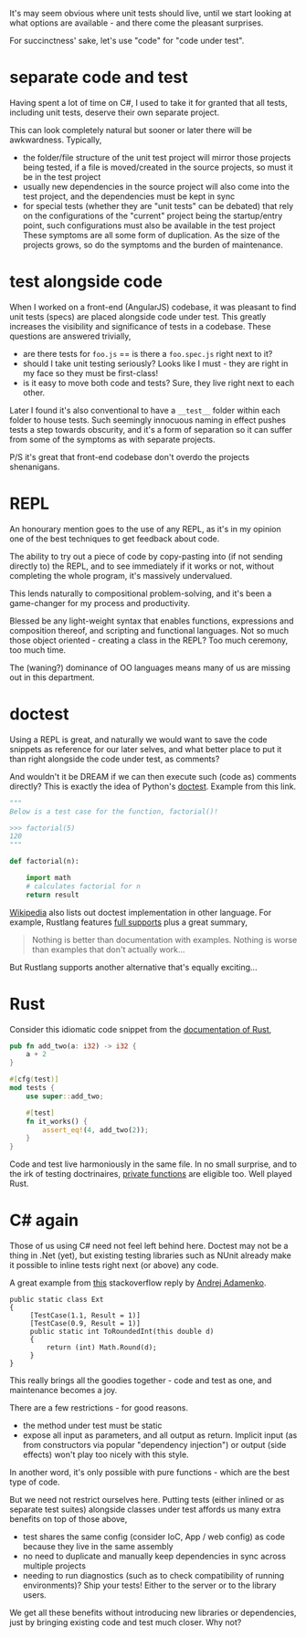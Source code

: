 It's may seem obvious where unit tests should live, until we start looking at what options are available - and there come the pleasant surprises.

For succinctness' sake, let's use "code" for "code under test".

# separate code and test

Having spent a lot of time on C#, I used to take it for granted that all tests, including unit tests, deserve their own separate project.

This can look completely natural but sooner or later there will be awkwardness. Typically, 
* the folder/file structure of the unit test project will mirror those projects being tested, if a file is moved/created in the source projects, so must it be in the test project
* usually new dependencies in the source project will also come into the test project, and the dependencies must be kept in sync
* for special tests (whether they are "unit tests" can be debated) that rely on the configurations of the "current" project being the startup/entry point, such configurations must also be available in the test project
These symptoms are all some form of duplication. As the size of the projects grows, so do the symptoms and the burden of maintenance. 

# test alongside code 
When I worked on a front-end (AngularJS) codebase, it was pleasant to find unit tests (specs) are placed alongside code under test. This greatly increases the visibility and significance of tests in a codebase. These questions are answered trivially,
* are there tests for `foo.js` == is there a `foo.spec.js` right next to it?
* should I take unit testing seriously? Looks like I must - they are right in my face so they must be first-class!
* is it easy to move both code and tests? Sure, they live right next to each other.

Later I found it's also conventional to have a `__test__` folder within each folder to house tests. Such seemingly innocuous naming in effect pushes tests a step towards obscurity, and it's a form of separation so it can suffer from some of the symptoms as with separate projects.

P/S it's great that front-end codebase don't overdo the projects shenanigans. 

# REPL
An honourary mention goes to the use of any REPL, as it's in my opinion one of the best techniques to get feedback about code. 

The ability to try out a piece of code by copy-pasting into (if not sending directly to) the REPL, and to see immediately if it works or not, without completing the whole program, it's massively undervalued.

This lends naturally to compositional problem-solving, and it's been a game-changer for my process and productivity.

Blessed be any light-weight syntax that enables functions, expressions and composition thereof, and scripting and functional languages. Not so much those object oriented - creating a class in the REPL? Too much ceremony, too much time.

The (waning?) dominance of OO languages means many of us are missing out in this department.

# doctest

Using a REPL is great, and naturally we would want to save the code snippets as reference for our later selves, and what better place to put it than right alongside the code under test, as comments?

And wouldn't it be DREAM if we can then execute such (code as) comments directly? This is exactly the idea of Python's [doctest](https://docs.python.org/3/library/doctest.html). Example from this link.

```python
"""
Below is a test case for the function, factorial()!

>>> factorial(5)
120
"""

def factorial(n):

    import math
    # calculates factorial for n
    return result
```

[Wikipedia](https://en.wikipedia.org/wiki/Doctest#Literate_programming_and_doctests) also lists out doctest implementation in other language. For example, Rustlang features [full supports](https://doc.rust-lang.org/1.7.0/book/testing.html#documentation-tests) plus a great summary,

> Nothing is better than documentation with examples. Nothing is worse than examples that don't actually work...

But Rustlang supports another alternative that's equally exciting...

# Rust

Consider this idiomatic code snippet from the [documentation of Rust](https://doc.rust-lang.org/1.7.0/book/testing.html#the-tests-module),

```rust
pub fn add_two(a: i32) -> i32 {
    a + 2
}

#[cfg(test)]
mod tests {
    use super::add_two;

    #[test]
    fn it_works() {
        assert_eq!(4, add_two(2));
    }
}
```

Code and test live harmoniously in the same file. In no small surprise, and to the irk of testing doctrinaires, [private functions](https://doc.rust-lang.org/rust-by-example/testing/unit_testing.html) are eligible too. Well played Rust.

# C# again

Those of us using C# need not feel left behind here. Doctest may not be a thing in .Net (yet), but existing testing libraries such as NUnit already make it possible to inline tests right next (or above) any code.

A great example from [this](https://stackoverflow.com/a/25076422/4687081) stackoverflow reply by [Andrej Adamenko](https://stackoverflow.com/users/3421814/andrej-adamenko).

```CSharp
public static class Ext
{
     [TestCase(1.1, Result = 1)]
     [TestCase(0.9, Result = 1)]
     public static int ToRoundedInt(this double d)
     {
         return (int) Math.Round(d);
     }
}
```

This really brings all the goodies together - code and test as one, and maintenance becomes a joy.

There are a few restrictions - for good reasons.

* the method under test must be static
* expose all input as parameters, and all output as return. Implicit input (as from constructors via popular "dependency injection") or output (side effects) won't play too nicely with this style. 

In another word, it's only possible with pure functions - which are the best type of code.

But we need not restrict ourselves here. Putting tests (either inlined or as separate test suites) alongside classes under test affords us many extra benefits on top of those above,

* test shares the same config (consider IoC, App / web config) as code because they live in the same assembly
* no need to duplicate and manually keep dependencies in sync across multiple projects 
* needing to run diagnostics (such as to check compatibility of running environments)? Ship your tests! Either to the server or to the library users. 

We get all these benefits without introducing new libraries or dependencies, just by bringing existing code and test much closer. Why not?
